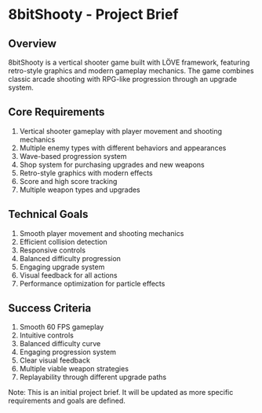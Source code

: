 # 8bitShooty - Project Brief

## Overview
8bitShooty is a vertical shooter game built with LÖVE framework, featuring retro-style graphics and modern gameplay mechanics. The game combines classic arcade shooting with RPG-like progression through an upgrade system.

## Core Requirements
1. Vertical shooter gameplay with player movement and shooting mechanics
2. Multiple enemy types with different behaviors and appearances
3. Wave-based progression system
4. Shop system for purchasing upgrades and new weapons
5. Retro-style graphics with modern effects
6. Score and high score tracking
7. Multiple weapon types and upgrades

## Technical Goals
1. Smooth player movement and shooting mechanics
2. Efficient collision detection
3. Responsive controls
4. Balanced difficulty progression
5. Engaging upgrade system
6. Visual feedback for all actions
7. Performance optimization for particle effects

## Success Criteria
1. Smooth 60 FPS gameplay
2. Intuitive controls
3. Balanced difficulty curve
4. Engaging progression system
5. Clear visual feedback
6. Multiple viable weapon strategies
7. Replayability through different upgrade paths

Note: This is an initial project brief. It will be updated as more specific requirements and goals are defined. 